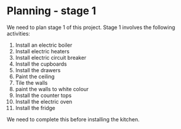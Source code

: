 # Planning - stage 1

We need to plan stage 1 of this project. Stage 1 involves the following activities:

1. Install an electric boiler
1. Install electric heaters
1. Install electric circuit breaker
1. Install the cupboards
1. Install the drawers
1. Paint the ceiling
1. Tile the walls
1. paint the walls to white colour 
1. Install the counter tops
1. Install the electric oven
1. Install the fridge

We need to complete this before installing the kitchen.

